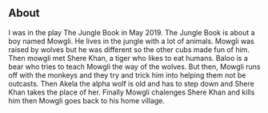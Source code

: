 ## About
I was in the play The Jungle Book in May 2019. The Jungle Book is about a boy named Mowgli. He lives in the jungle with a lot of animals. Mowgli was raised by wolves but he was different so the other cubs made fun of him. Then mowgli met Shere Khan, a tiger who likes to eat humans. Baloo is a bear who tries to teach Mowgli the way of the wolves. But then, Mowgli runs off with the monkeys and they try and trick him into helping them not be outcasts. Then Akela the alpha wolf is old and has to step down and Shere Khan takes the place of her. Finally Mowgli chalenges Shere Khan and kills him then Mowgli goes back to his home village.
